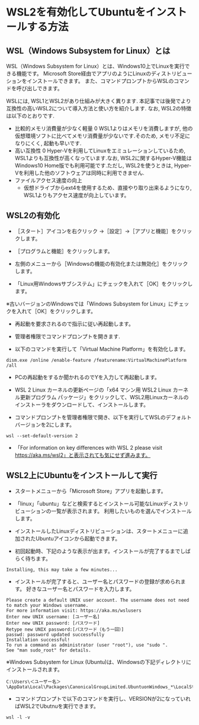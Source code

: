 # WSL2を有効化してUbuntuをインストールする方法

## WSL（Windows Subsystem for Linux）とは

WSL（Windows Subsystem for Linux）とは、Windows10上でLinuxを実行できる機能です。
Microsoft Store経由でアプリのようにLinuxのディストリビューションをインストールできます。
また、コマンドプロンプトからWSLのコマンドを呼び出しできます。

WSLには, WSL1とWSL2があり仕組みが大きく異ります. 本記事では後発でより互換性の高いWSL2について導入方法と使い方を紹介します.
なお, WSL2の特徴は以下のとおりです.

- 比較的メモリ消費量が少なく軽量
    0 WSL1よりはメモリを消費しますが, 他の仮想環境ソフトに比べてメモリ消費量が少ないです.そのため, メモリ不足になりにくく, 起動も早いです.
- 高い互換性
    0 Hyper-Vを利用してLinuxをエミュレーションしているため, WSL1よりも互換性が高くなっています.なお, WSL2に関するHyper-V機能はWindows10 Home版でも利用可能です.ただし, WSL2を使うときは, Hyper-Vを利用した他のソフトウェアは同時に利用できません.
- ファイルアクセス速度の向上
    - 仮想ドライブからext4を使用するため、直接やり取り出来るようになり, WSL1よりもアクセス速度が向上しています。

## WSL2の有効化

- ［スタート］アイコンを右クリック →［設定］→［アプリと機能］をクリックします。


- ［プログラムと機能］をクリックします。


- 左側のメニューから［Windowsの機能の有効化または無効化］をクリックします。

- 「Linux用Windowsサブシステム」にチェックを入れて［OK］をクリックします。

※古いバージョンのWindowsでは「Windows Subsystem for Linux」にチェックを入れて［OK］をクリックします。

- 再起動を要求されるので指示に従い再起動します。

- 管理者権限でコマンドプロンプトを開きます.

- 以下のコマンドを実行して「Virtual Machine Platform」を有効化します。

```
dism.exe /online /enable-feature /featurename:VirtualMachinePlatform /all
```

- PCの再起動をするか聞かれるのでYを入力して再起動します。

- WSL 2 Linux カーネルの更新ページの「x64 マシン用 WSL2 Linux カーネル更新プログラム パッケージ」をクリックして、WSL2用Linuxカーネルのインストーラをダウンロードして、インストールします。

- コマンドプロンプトを管理者権限で開き、以下を実行してWSLのデフォルトバージョンを2にします。

```
wsl --set-default-version 2
```

- 「For information on key differences with WSL 2 please visit https://aka.ms/wsl2」と表示されても気にせず進みます。

## WSL2上にUbuntuをインストールして実行

- スタートメニューから「Microsoft Store」アプリを起動します。

- 「linux」「ubuntu」などと検索するとインストール可能なLinuxディストリビューションの一覧が表示されます。
利用したいものを選んでインストールします。

- インストールしたLinuxディストリビューションは、スタートメニューに追加されたUbuntuアイコンから起動できます。

- 初回起動時、下記のような表示が出ます。インストールが完了するまでしばらく待ちます。

```
Installing, this may take a few minutes...
```

- インストールが完了すると、ユーザー名とパスワードの登録が求められます。
好きなユーザー名とパスワードを入力します。

```
Please create a default UNIX user account. The username does not need to match your Windows username.
For more information visit: https://aka.ms/wslusers
Enter new UNIX username: [ユーザー名]
Enter new UNIX password: [パスワード]
Retype new UNIX password:[パスワード（もう一回）]
passwd: password updated successfully
Installation successful!
To run a command as administrator (user "root"), use "sudo ".
See "man sudo_root" for details.
```

※Windows Subsystem for Linux (Ubuntu)は、Windowsの下記ディレクトリにインストールされます。

```
C:\Users\＜ユーザー名＞\AppData\Local\Packages\CanonicalGroupLimited.UbuntuonWindows_*\LocalState\rootfs
```

- コマンドプロンプトで以下のコマンドを実行し、VERSIONが2になっていればWSL2でUbutnuを実行できます。

```
wsl -l -v
```
